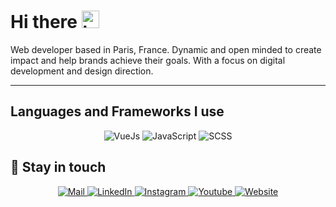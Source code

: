 # Hi there <img src="https://user-images.githubusercontent.com/1303154/88677602-1635ba80-d120-11ea-84d8-d263ba5fc3c0.gif" width="28px" alt="hi">

Web developer based in Paris, France. Dynamic and open minded to create impact and help brands achieve their goals. With a focus on digital development and design direction.

---


## Languages and Frameworks I use
<div align="center">
  <img alt="VueJs" src="https://img.shields.io/badge/vue-%2314354C.svg?style=for-the-badge&logo=vuedotjs&logoColor=white"/>
  <img alt="JavaScript" src="https://img.shields.io/badge/javascript-%23323330.svg?style=for-the-badge&logo=javascript&logoColor=%23F7DF1E"/>
  <img alt="SCSS" src="https://img.shields.io/badge/sass-%2320232a.svg?style=for-the-badge&logo=sass&logoColor=%2361DAFB"/>
</div>


## :link:	Stay in touch

<div align="center">
<a href="mailto:leogenot@gmail.com" target="_blank">
  <img alt="Mail" src="https://img.shields.io/badge/Email-%231877F2.svg?style=for-the-badge&logo=Email&logoColor=white"/>
  </a>
  <a href="https://www.linkedin.com/in/leo-genot-88580b176/" target="_blank">
    <img alt="LinkedIn" src="https://img.shields.io/badge/linkedin-%231877F2.svg?style=for-the-badge&logo=linkedin&logoColor=white"/>
  </a>
  <a href="https://www.instagram.com/leogenot" target="_blank">
    <img alt="Instagram" src="https://img.shields.io/badge/instagram-%231877F2.svg?style=for-the-badge&logo=instagram&logoColor=white"/>
  </a>
  <a href="https://www.youtube.com/channel/UCTy2DFV4djNni5fskteT16Q" target="_blank">
  <img alt="Youtube" src="https://img.shields.io/badge/youtube-%231877F2.svg?style=for-the-badge&logo=youtube&logoColor=white"/>
  </a>
    <a href="https://leogenot.github.io" target="_blank">
  <img alt="Website" src="https://img.shields.io/badge/Website-%231877F2.svg?style=for-the-badge&logo=conventionalcommits&logoColor=white"/>
  </a>
</div>
